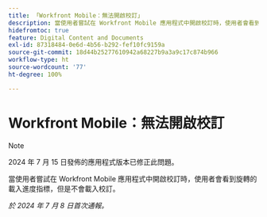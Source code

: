 ```yaml
---
title: 「Workfront Mobile：無法開啟校訂」
description: 當使用者嘗試在 Workfront Mobile 應用程式中開啟校訂時，使用者會看到旋轉的載入進度指標，但是不會載入校訂。
hidefromtoc: true
feature: Digital Content and Documents
exl-id: 87318484-0e6d-4b56-b292-fef10fc9159a
source-git-commit: 18d44b25277610942a68227b9a3a9c17c874b966
workflow-type: ht
source-wordcount: '77'
ht-degree: 100%

---
```


# Workfront Mobile：無法開啟校訂

>[!NOTE]
>
>2024 年 7 月 15 日發佈的應用程式版本已修正此問題。

當使用者嘗試在 Workfront Mobile 應用程式中開啟校訂時，使用者會看到旋轉的載入進度指標，但是不會載入校訂。

_於 2024 年 7 月 8 日首次通報。_
